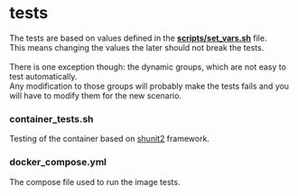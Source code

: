 # tests
The tests are based on values defined in the [**scripts/set_vars.sh**](../scripts/set_vars.sh) file.<br>
This means changing the values the later should not break the tests.<br><br>
There is one exception though: the dynamic groups, which are not easy to test automatically.<br>
Any modification to those groups will probably make the tests fails and you will have to modify them for the new scenario.
### container_tests.sh
Testing of the container based on [shunit2](https://github.com/kward/shunit2) framework.
### docker_compose.yml
The compose file used to run the image tests.